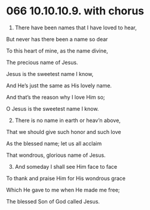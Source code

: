 # 066 10.10.10.9. with chorus

1.  There have been names that I have loved to hear,

But never has there been a name so dear

To this heart of mine, as the name divine,

The precious name of Jesus.

Jesus is the sweetest name I know,

And He’s just the same as His lovely name.

And that’s the reason why I love Him so;

O Jesus is the sweetest name I know.

2.  There is no name in earth or heav’n above,

That we should give such honor and such love

As the blessed name; let us all acclaim

That wondrous, glorious name of Jesus.

3.  And someday I shall see Him face to face

To thank and praise Him for His wondrous grace

Which He gave to me when He made me free;

The blessed Son of God called Jesus.

